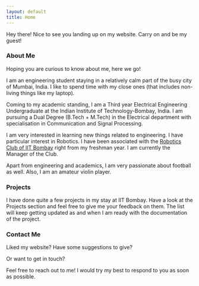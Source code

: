 ```yaml
---
layout: default
title: Home
---
```

	
<p class="message">
  Hey there! Nice to see you landing up on my website. Carry on and be my guest!
</p>	

###  About Me

Hoping you are curious to know about me, here we go!

I am an engineering student staying in a relatively calm part of the busy city of Mumbai, India. I like to spend time with my close ones (that includes non-living things like my laptop).

Coming to my academic standing, I am a Third year Electrical Engineering Undergraduate at the Indian Institute of Technology-Bombay, India. I am pursuing a Dual Degree (B.Tech + M.Tech) in the Electrical department with specialisation in Communication and Signal Processing.
 
I am very interested in learning new things related to engineering. I have particular interest in Robotics. I have been associated with the [Robotics Club of IIT Bombay]( https://stab-iitb.org/robotics-club/ ) right from my freshman year. I am currently the Manager of the Club. 

Apart from engineering and academics, I am very passionate about football as well. Also, I am an amateur violin player.

### Projects

I have done quite a few projects in my stay at IIT Bombay. Have a look at the Projects section and feel free to give me your feedback on them. The list will keep getting updated as and when I am ready with the documentation of the project.

### Contact Me

Liked my website? Have some suggestions to give? 

Or want to get in touch?

Feel free to reach out to me! I would try my best to respond to you as soon as possible.